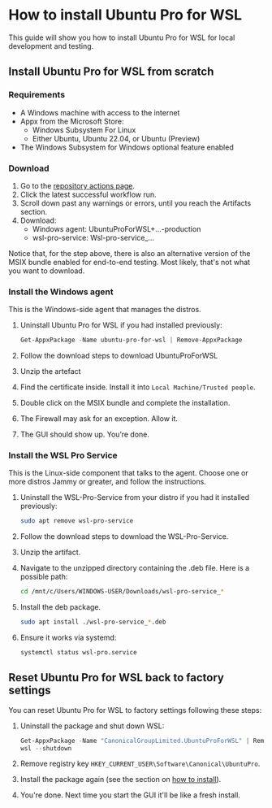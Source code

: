 # How to install Ubuntu Pro for WSL

This guide will show you how to install Ubuntu Pro for WSL for local development and testing.

## Install Ubuntu Pro for WSL from scratch

### Requirements

- A Windows machine with access to the internet
- Appx from the Microsoft Store:
  - Windows Subsystem For Linux
  - Either Ubuntu, Ubuntu 22.04, or Ubuntu (Preview)
- The Windows Subsystem for Windows optional feature enabled

### Download
<!-- TODO: Update when we change were artifacts are hosted -->
1. Go to the [repository actions page](https://github.com/canonical/ubuntu-pro-for-wsl/actions/workflows/qa-azure.yaml?query=branch%3Amain+).
2. Click the latest successful workflow run.
3. Scroll down past any warnings or errors, until you reach the Artifacts section.
4. Download:
    - Windows agent:    UbuntuProForWSL+...-production
    - wsl-pro-service:  Wsl-pro-service_...

Notice that, for the step above, there is also an alternative version of the MSIX bundle enabled for end-to-end testing. Most likely, that's not what you want to download.

### Install the Windows agent

This is the Windows-side agent that manages the distros.

1. Uninstall Ubuntu Pro for WSL if you had installed previously:

    ```powershell
    Get-AppxPackage -Name ubuntu-pro-for-wsl | Remove-AppxPackage
    ```

2. Follow the download steps to download UbuntuProForWSL
3. Unzip the artefact
4. Find the certificate inside. Install it into `Local Machine/Trusted people`.
5. Double click on the MSIX bundle and complete the installation.
6. The Firewall may ask for an exception. Allow it.
7. The GUI should show up. You’re done.

### Install the WSL Pro Service

This is the Linux-side component that talks to the agent. Choose one or more distros Jammy or greater, and follow the instructions.

1. Uninstall the WSL-Pro-Service from your distro if you had it installed previously:

    ```bash
    sudo apt remove wsl-pro-service
    ```

2. Follow the download steps to download the WSL-Pro-Service.
3. Unzip the artifact.
4. Navigate to the unzipped directory containing the .deb file. Here is a possible path:

    ```bash
    cd /mnt/c/Users/WINDOWS-USER/Downloads/wsl-pro-service_*
    ```

5. Install the deb package.

    ```bash
    sudo apt install ./wsl-pro-service_*.deb
    ```

6. Ensure it works via systemd:

    ```bash
    systemctl status wsl-pro.service
    ```

## Reset Ubuntu Pro for WSL back to factory settings

You can reset Ubuntu Pro for WSL to factory settings following these steps:

1. Uninstall the package and shut down WSL:

    ```powershell
    Get-AppxPackage -Name "CanonicalGroupLimited.UbuntuProForWSL" | Remove-AppxPackage`
    wsl --shutdown
    ```

2. Remove registry key `HKEY_CURRENT_USER\Software\Canonical\UbuntuPro`.
3. Install the package again (see the section on [how to install](./02-install.md)).
4. You're done. Next time you start the GUI it'll be like a fresh install.
